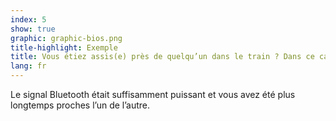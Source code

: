 ```yaml
---
index: 5
show: true
graphic: graphic-bios.png
title-highlight: Exemple
title: Vous étiez assis(e) près de quelqu’un dans le train ? Dans ce cas, vous pourriez bien recevoir une notification par la suite
lang: fr
---
```


Le signal Bluetooth était suffisamment puissant et vous avez été plus longtemps proches l’un de l’autre.
